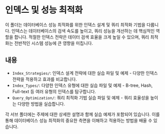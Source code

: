 # 인덱스 및 성능 최적화

이 폴더는 데이터베이스 성능 최적화를 위한 인덱스 설계 및 쿼리 최적화 기법을 다룹니다. 인덱스는 데이터베이스의 검색 속도를 높이고, 쿼리 성능을 개선하는 데 핵심적인 역할을 합니다. 적절한 인덱스 전략은 데이터 검색 효율을 크게 높일 수 있으며, 쿼리 최적화는 전반적인 시스템 성능에 큰 영향을 미칩니다.

## 내용

- `Index_Strategies/`: 인덱스 설계 전략에 대한 실습 파일 및 예제 - 다양한 인덱스 전략을 적용하고 효과를 비교합니다.
- `Index_Types/`: 다양한 인덱스 유형에 대한 실습 파일 및 예제 - B-tree, Hash, Full-text 등 여러 유형의 인덱스를 탐구합니다.
- `Query_Optimization/`: 쿼리 최적화 기법 실습 파일 및 예제 - 쿼리 효율성을 높이는 다양한 방법을 실습합니다.

각 서브 폴더에는 주제에 대한 상세한 설명과 함께 실습 예제가 포함되어 있습니다. 이를 통해 데이터베이스 성능 최적화의 중요한 측면을 이해하고 적용하는 방법을 배울 수 있습니다.


